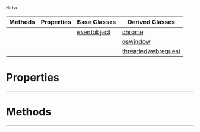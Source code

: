  `Meta`

|Methods|Properties|Base Classes|Derived Classes|
|---|---|---|---|
| | |[eventobject](https://plasmaengine.github.io/PlasmaDocs/Plasma1/C++/code_reference/class_reference/eventobject.markdown)|[chrome](https://plasmaengine.github.io/PlasmaDocs/Plasma1/C++/code_reference/class_reference/chrome.markdown)|
| | | |[oswindow](https://plasmaengine.github.io/PlasmaDocs/Plasma1/C++/code_reference/class_reference/oswindow.markdown)|
| | | |[threadedwebrequest](https://plasmaengine.github.io/PlasmaDocs/Plasma1/C++/code_reference/class_reference/threadedwebrequest.markdown)|


 #  Properties


---  
 #  Methods


---  
 

 